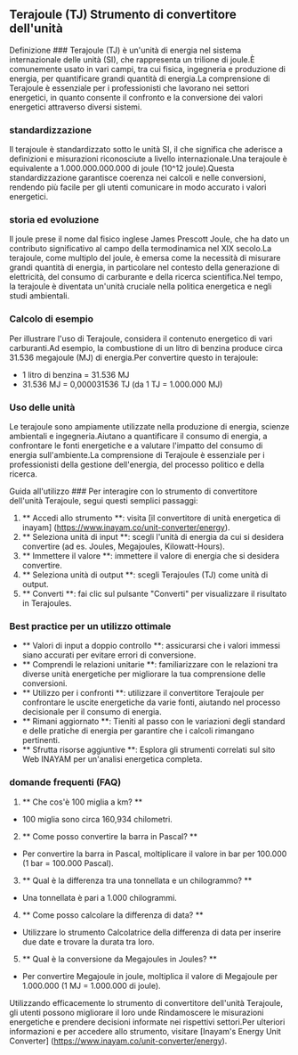 ## Terajoule (TJ) Strumento di convertitore dell'unità

Definizione ###
Terajoule (TJ) è un'unità di energia nel sistema internazionale delle unità (SI), che rappresenta un trilione di joule.È comunemente usato in vari campi, tra cui fisica, ingegneria e produzione di energia, per quantificare grandi quantità di energia.La comprensione di Terajoule è essenziale per i professionisti che lavorano nei settori energetici, in quanto consente il confronto e la conversione dei valori energetici attraverso diversi sistemi.

### standardizzazione
Il terajoule è standardizzato sotto le unità SI, il che significa che aderisce a definizioni e misurazioni riconosciute a livello internazionale.Una terajoule è equivalente a 1.000.000.000.000 di joule (10^12 joule).Questa standardizzazione garantisce coerenza nei calcoli e nelle conversioni, rendendo più facile per gli utenti comunicare in modo accurato i valori energetici.

### storia ed evoluzione
Il joule prese il nome dal fisico inglese James Prescott Joule, che ha dato un contributo significativo al campo della termodinamica nel XIX secolo.La terajoule, come multiplo del joule, è emersa come la necessità di misurare grandi quantità di energia, in particolare nel contesto della generazione di elettricità, del consumo di carburante e della ricerca scientifica.Nel tempo, la terajoule è diventata un'unità cruciale nella politica energetica e negli studi ambientali.

### Calcolo di esempio
Per illustrare l'uso di Terajoule, considera il contenuto energetico di vari carburanti.Ad esempio, la combustione di un litro di benzina produce circa 31.536 megajoule (MJ) di energia.Per convertire questo in terajoule:
- 1 litro di benzina = 31.536 MJ
- 31.536 MJ = 0,000031536 TJ (da 1 TJ = 1.000.000 MJ)

### Uso delle unità
Le terajoule sono ampiamente utilizzate nella produzione di energia, scienze ambientali e ingegneria.Aiutano a quantificare il consumo di energia, a confrontare le fonti energetiche e a valutare l'impatto del consumo di energia sull'ambiente.La comprensione di Terajoule è essenziale per i professionisti della gestione dell'energia, del processo politico e della ricerca.

Guida all'utilizzo ###
Per interagire con lo strumento di convertitore dell'unità Terajoule, segui questi semplici passaggi:
1. ** Accedi allo strumento **: visita [il convertitore di unità energetica di inayam] (https://www.inayam.co/unit-converter/energy).
2. ** Seleziona unità di input **: scegli l'unità di energia da cui si desidera convertire (ad es. Joules, Megajoules, Kilowatt-Hours).
3. ** Immettere il valore **: immettere il valore di energia che si desidera convertire.
4. ** Seleziona unità di output **: scegli Terajoules (TJ) come unità di output.
5. ** Converti **: fai clic sul pulsante "Converti" per visualizzare il risultato in Terajoules.

### Best practice per un utilizzo ottimale
- ** Valori di input a doppio controllo **: assicurarsi che i valori immessi siano accurati per evitare errori di conversione.
- ** Comprendi le relazioni unitarie **: familiarizzare con le relazioni tra diverse unità energetiche per migliorare la tua comprensione delle conversioni.
- ** Utilizzo per i confronti **: utilizzare il convertitore Terajoule per confrontare le uscite energetiche da varie fonti, aiutando nel processo decisionale per il consumo di energia.
- ** Rimani aggiornato **: Tieniti al passo con le variazioni degli standard e delle pratiche di energia per garantire che i calcoli rimangano pertinenti.
- ** Sfrutta risorse aggiuntive **: Esplora gli strumenti correlati sul sito Web INAYAM per un'analisi energetica completa.

### domande frequenti (FAQ)

1. ** Che cos'è 100 miglia a km? **
- 100 miglia sono circa 160,934 chilometri.

2. ** Come posso convertire la barra in Pascal? **
- Per convertire la barra in Pascal, moltiplicare il valore in bar per 100.000 (1 bar = 100.000 Pascal).

3. ** Qual è la differenza tra una tonnellata e un chilogrammo? **
- Una tonnellata è pari a 1.000 chilogrammi.

4. ** Come posso calcolare la differenza di data? **
- Utilizzare lo strumento Calcolatrice della differenza di data per inserire due date e trovare la durata tra loro.

5. ** Qual è la conversione da Megajoules in Joules? **
- Per convertire Megajoule in joule, moltiplica il valore di Megajoule per 1.000.000 (1 MJ = 1.000.000 di joule).

Utilizzando efficacemente lo strumento di convertitore dell'unità Terajoule, gli utenti possono migliorare il loro unde Rindamoscere le misurazioni energetiche e prendere decisioni informate nei rispettivi settori.Per ulteriori informazioni e per accedere allo strumento, visitare [Inayam's Energy Unit Converter] (https://www.inayam.co/unit-converter/energy).